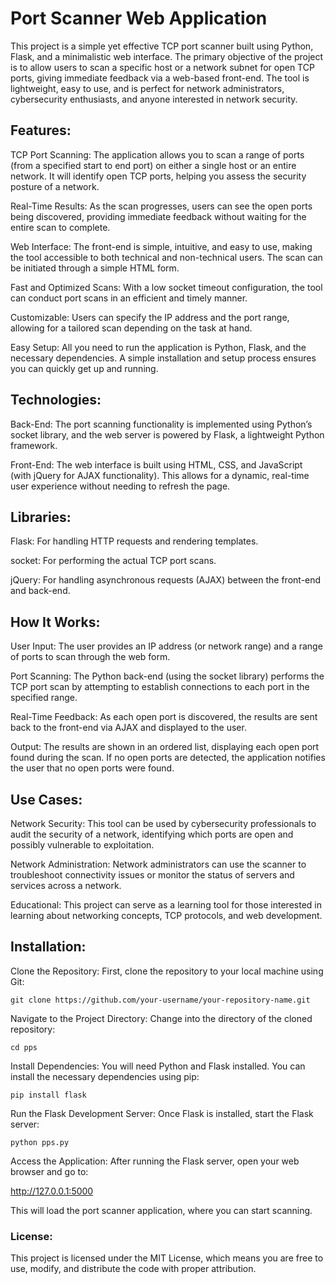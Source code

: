 # Port Scanner Web Application

This project is a simple yet effective TCP port scanner built using Python, Flask, and a minimalistic web interface. The primary objective of the project is to allow users to scan a specific host or a network subnet for open TCP ports, giving immediate feedback via a web-based front-end. The tool is lightweight, easy to use, and is perfect for network administrators, cybersecurity enthusiasts, and anyone interested in network security.

## Features:

TCP Port Scanning: The application allows you to scan a range of ports (from a specified start to end port) on either a single host or an entire network. It will identify open TCP ports, helping you assess the security posture of a network.

Real-Time Results: As the scan progresses, users can see the open ports being discovered, providing immediate feedback without waiting for the entire scan to complete.

Web Interface: The front-end is simple, intuitive, and easy to use, making the tool accessible to both technical and non-technical users. The scan can be initiated through a simple HTML form.

Fast and Optimized Scans: With a low socket timeout configuration, the tool can conduct port scans in an efficient and timely manner.

Customizable: Users can specify the IP address and the port range, allowing for a tailored scan depending on the task at hand.

Easy Setup: All you need to run the application is Python, Flask, and the necessary dependencies. A simple installation and setup process ensures you can quickly get up and running.

## Technologies:

Back-End: The port scanning functionality is implemented using Python’s socket library, and the web server is powered by Flask, a lightweight Python framework.

Front-End: The web interface is built using HTML, CSS, and JavaScript (with jQuery for AJAX functionality). This allows for a dynamic, real-time user experience without needing to refresh the page.

## Libraries:

Flask: For handling HTTP requests and rendering templates.

socket: For performing the actual TCP port scans.

jQuery: For handling asynchronous requests (AJAX) between the front-end and back-end.

## How It Works:

User Input: The user provides an IP address (or network range) and a range of ports to scan through the web form.

Port Scanning: The Python back-end (using the socket library) performs the TCP port scan by attempting to establish connections to each port in the specified range.

Real-Time Feedback: As each open port is discovered, the results are sent back to the front-end via AJAX and displayed to the user.

Output: The results are shown in an ordered list, displaying each open port found during the scan. If no open ports are detected, the application notifies the user that no open ports were found.

## Use Cases:

Network Security: This tool can be used by cybersecurity professionals to audit the security of a network, identifying which ports are open and possibly vulnerable to exploitation.

Network Administration: Network administrators can use the scanner to troubleshoot connectivity issues or monitor the status of servers and services across a network.

Educational: This project can serve as a learning tool for those interested in learning about networking concepts, TCP protocols, and web development.

## Installation:

Clone the Repository: First, clone the repository to your local machine using Git:
```
git clone https://github.com/your-username/your-repository-name.git
```
Navigate to the Project Directory: Change into the directory of the cloned repository:
```
cd pps
```
Install Dependencies: You will need Python and Flask installed. You can install the necessary dependencies using pip:
```
pip install flask
```
Run the Flask Development Server: Once Flask is installed, start the Flask server:
```
python pps.py
```
Access the Application: After running the Flask server, open your web browser and go to:

http://127.0.0.1:5000

This will load the port scanner application, where you can start scanning.

### License:
  This project is licensed under the MIT License, which means you are free to use, modify, and distribute the code with proper attribution.
